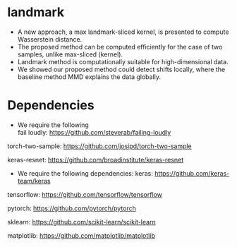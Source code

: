 # landmark


* A new approach, a max landmark-sliced kernel, is presented to compute Wasserstein distance. 
* The proposed method can be computed efficiently for the case of two samples, unlike max-sliced (kernel).
* Landmark method is computationally suitable for high-dimensional data.
* We showed our proposed method could detect shifts locally, where the baseline method MMD explains the data globally. 


# Dependencies

* We require the following<br>
fail loudly: https://github.com/steverab/failing-loudly

torch-two-sample: https://github.com/josipd/torch-two-sample

keras-resnet: https://github.com/broadinstitute/keras-resnet



* We require the following dependencies:
keras: https://github.com/keras-team/keras

tensorflow: https://github.com/tensorflow/tensorflow

pytorch: https://github.com/pytorch/pytorch

sklearn: https://github.com/scikit-learn/scikit-learn

matplotlib: https://github.com/matplotlib/matplotlib

